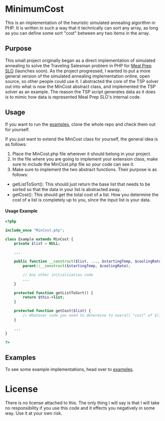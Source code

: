 # MinimumCost
This is an implementation of the heuristic simulated annealing algorithm in PHP. It is written in such a way that it technically can sort any array, as long as you can define some sort "cost" between any two items in the array.

## Purpose
This small project originally began as a direct implementation of simulated annealing to solve the Traveling Salesman problem in PHP for [Meal Prep SLO](https://mealprepslo.com) (launches soon). As the project progressed, I wanted to put a more general version of the simulated annealing implementation online, open source, so other people could use it. I abstracted the core of the TSP solver out into what is now the MinCost abstract class, and implemented the TSP solver as an example. The reason the TSP script generates data as it does is to mimic how data is represented Meal Prep SLO's internal code.

## Usage
If you want to run the [examples](/examples), clone the whole repo and check them out for yourself.

If you just want to extend the MinCost class for yourself, the general idea is as follows:

1. Place the MinCost.php file wherever it should belong in your project.
2. In the file where you are going to implement your extension class, make sure to include the MinCost.php file so your code can see it.
3. Make sure to implement the two abstract functions. Their purpose is as follows:
  * getListToSort(): This should just return the base list that needs to be sorted so that the data in your list is abstracted away.
  * getCost(): This should get the total cost of a list. How you determine the cost of a list is completely up to you, since the input list is your data.

#### Usage Example
```PHP
<?php

include_once "MinCost.php";

class Example extends MinCost {
	private $list = NULL;

	...

	public function __construct($list, ..., $startingTemp, $coolingRate) {
		parent::__construct($startingTemp, $coolingRate);

		// Any other initialization code
		...
	}

	protected function getListToSort() {
		return $this->list;
	}

	protected function getCost($list) {
		// Whatever code you need to determine to overall "cost" of $list should go here
	}

	...
}

?>
```

## Examples
To see some example implementations, head over to [examples](/examples).

# License
There is no license attached to this. The only thing I will say is that I will take no responsibility if you use this code and it effects you negatively in some way. Use it at your own risk.
